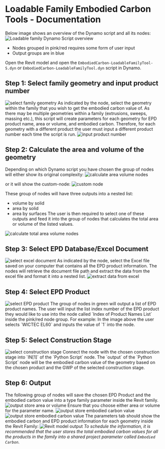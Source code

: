# Loadable Family Embodied Carbon Tools - Documentation

Below image shows an overview of the Dynamo script and all its nodes:
<img src="/media/LoadableFamily/FamilyCarbon-Overview.png" alt="Loadable family Dynamo Script overview">

* Nodes grouped in pink/red requires some form of user input
* Output groups are in blue

Open the Revit model and open the `EmbodiedCarbon-LoadableFamilyTool-S.dyn` or `EmbodiedCarbon-LoadableFamilyTool.dyn` script in Dynamo.

## Step 1: Select family geometry and input product number
<img src="/media/LoadableFamily/FamilyCarbon-Select.png" alt="select family geometry">
As indicated by the node, select the geometry within the family that you wish to get the embodied carbon value of. As there may be multiple geometries within a family (extrusions, sweeps, massing etc.), this script will create parameters for each geometry for EPD product name, area or volume, and embodied carbon. Therefore, for each geometry with a different product the user must input a different product number each time the script is run.
<img src="/media/LoadableFamily/FamilyCarbon-ProductNumber.png" alt="input product number">

## Step 2: Calculate the area and volume of the geometry
Depending on which Dynamo script you have chosen the group of nodes will either show its original complexity:
<img src="/media/LoadableFamily/FamilyCarbon-AreaVolume.png" alt="calculate area volume nodes">

or it will show the custom-node:
<img src="/media/GeometryCalculateAreaVolumeNode.png" alt="custom node">

These group of nodes will have three outputs into a nested list:
* volume by solid
* area by solid
* area by surfaces
The user is then required to select one of these outputs and feed it into the group of nodes that calculates the total area or volume of the listed values.
<img src="/media/LoadableFamily/FamilyCarbon-TotalAreaVolume.png" alt="calculate total area volume nodes">

## Step 3: Select EPD Database/Excel Document
<img src="/media/LoadableFamily/FamilyCarbon-SelectExcel.png" alt="select excel document">
As indicated by the node, select the Excel file saved on your computer that contains all the EPD product information. The nodes will retrieve the document file path and extract the data from the excel file and format it into a nested list. 
<img src="/media/LoadableFamily/FamilyCarbon-ExtractExcelData.png" alt="extract data from excel">

## Step 4: Select EPD Product
<img src="/media/LoadableFamily/FamilyCarbon-SelectProductName.png" alt="select EPD product">
The group of nodes in green will output a list of EPD product names. The user will input the list index number of the EPD product they would like to use into the node called `Index of Product Names List` inside the pink/red node group. For example: In the image above the user selects `WICTEC EL60` and inputs the value of `1` into the node.

## Step 5: Select Construction Stage
<img src="/media/LoadableFamily/FamilyCarbon-OutputCarbon.png" alt="select construction stage">
Connect the node with the chosen construction stage into `IN[1]` of the `Python Script` node. The `output` of the `Python Script` node will be the embodied carbon value of the geometry based on the chosen product and the GWP of the selected construction stage.

## Step 6: Output
The following group of nodes will save the chosen EPD Product and the embodied carbon value into a type family parameter inside the Revit family.
<img src="/media/LoadableFamily/FamilyCarbon-OutputAreaVolume.png" alt="output store area or volume">
Ensure that you choose either area or volume for the parameter name.
<img src="/media/LoadableFamily/FamilyCarbon-OutputCarbon.png" alt="output store embodied carbon value">
<img src="/media/LoadableFamily/FamilyCarbon-OutputProduct.png" alt="output store embodied carbon value">
The parameters tab should show the embodied carbon and EPD product information for each geometry inside the Revit Family:
<img src="/media/LoadableFamily/FamilyCarbon-ModelExample.png" alt="Revit model output">
_To schedule the information, it is recommended that the user stores the total embodied carbon values for all the products in the family into a shared project parameter called `Embodied Carbon`._
